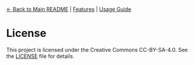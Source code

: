 [//]: # "Navigation"

[← Back to Main README](../README.md) | [Features](features.md) | [Usage Guide](usage.md)

# License

This project is licensed under the Creative Commons CC-BY-SA-4.0. See the [LICENSE](../LICENSE) file for details.
